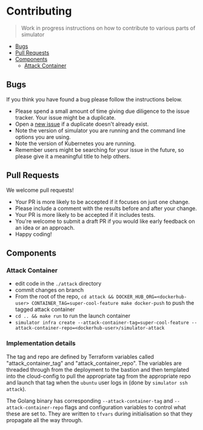 # Contributing

> Work in progress instructions on how to contribute to various parts of simulator

<!-- toc -->

- [Bugs](#bugs)
- [Pull Requests](#pull-requests)
- [Components](#components)
  * [Attack Container](#attack-container)

<!-- tocstop -->

## Bugs

If you think you have found a bug please follow the instructions below.

- Please spend a small amount of time giving due diligence to the issue tracker. Your issue might be a duplicate.
- Open a [new issue](https://github.com/kubernetes-simulator/simulator/issues/new) if a duplicate doesn't already exist.
- Note the version of simulator you are running and the command line options you are using.
- Note the version of Kubernetes you are running.
- Remember users might be searching for your issue in the future, so please give it a meaningful title to help others.

## Pull Requests 

We welcome pull requests! 

- Your PR is more likely to be accepted if it focuses on just one change.
- Please include a comment with the results before and after your change. 
- Your PR is more likely to be accepted if it includes tests.
- You're welcome to submit a draft PR if you would like early feedback on an idea or an approach. 
- Happy coding!


## Components

### Attack Container

- edit code in the `./attack` directory
- commit changes on branch
- From the root of the repo, `cd attack && DOCKER_HUB_ORG=<dockerhub-user> CONTAINER_TAG=super-cool-feature make docker-push` to push the tagged attack container
- `cd .. && make run` to run the launch container
- `simulator infra create --attack-container-tag=super-cool-feature --attack-container-repo=<dockerhub-user>/simulator-attack`

### Implementation details

The tag and repo are defined by Terraform variables called
"attack_container_tag" and "attack_container_repo". The variables are threaded
through from the deployment to the bastion and then templated into the
cloud-config to pull the appropriate tag from the appropriate repo and launch
that tag when the `ubuntu` user logs in (done by `simulator ssh attack`).

The Golang binary has corresponding `--attack-container-tag` and
`--attack-container-repo` flags and configuration variables to control what
these are set to. They are written to `tfvars` during initialisation so that
they propagate all the way through.


